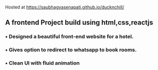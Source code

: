 
Hosted at 
https://saubhagyasenapati.github.io/ducknchill/

## A frontend Project build using html,css,reactjs
### • Designed a beautiful front-end website for a hotel.
### • Gives option to redirect to whatsapp to book rooms.
### • Clean UI with fluid animation
